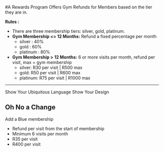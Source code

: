 #A Rewards Program Offers Gym Refunds for Members based on the tier they are in. 

**Rules :**

* There are three membership tiers: silver, gold, platinum.
* **Gym Membership <= 12 Months:** Refund a fixed percentage per month
    * silver : 40%
    * gold : 60%
    * platinum : 80%
* **Gym Membership > 12 Months:** 6 or more visits per month, refund per visit, max = gym membership
    * silver: R30 per visit | R500 max
    * gold: R50 per visit | R600 max
    * platinum: R75 per visit | R1000 max

---
Show Your Ubiquitous Language
Show Your Design















**Oh No a Change**
---

Add a Blue membership
* Refund per visit from the start of membership
* Minimum 6 visits per month
* R35 per visit
* R400 per visit
